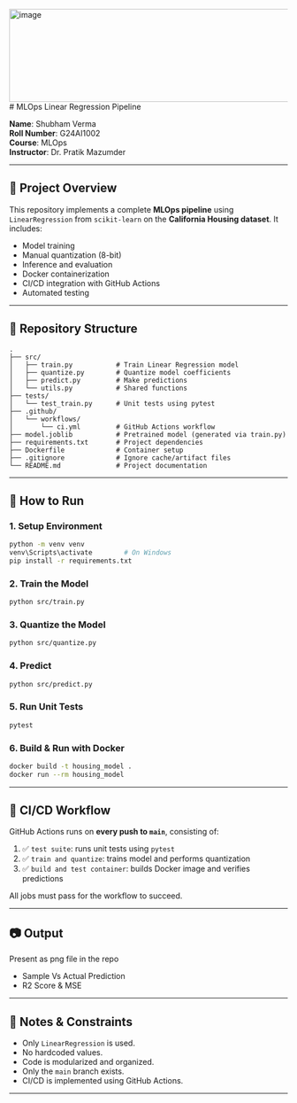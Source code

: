 <img width="1091" height="168" alt="image" src="https://github.com/user-attachments/assets/58f6abc1-8b5f-4e70-833b-3d558098395b" /># MLOps Linear Regression Pipeline

**Name**: Shubham Verma  
**Roll Number**: G24AI1002  
**Course**: MLOps  
**Instructor**: Dr. Pratik Mazumder

---

## 📌 Project Overview

This repository implements a complete **MLOps pipeline** using `LinearRegression` from `scikit-learn` on the **California Housing dataset**. It includes:

- Model training
- Manual quantization (8-bit)
- Inference and evaluation
- Docker containerization
- CI/CD integration with GitHub Actions
- Automated testing

---

## 📂 Repository Structure

```
.
├── src/
│   ├── train.py           # Train Linear Regression model
│   ├── quantize.py        # Quantize model coefficients
│   ├── predict.py         # Make predictions
│   └── utils.py           # Shared functions
├── tests/
│   └── test_train.py      # Unit tests using pytest
├── .github/
│   └── workflows/
│       └── ci.yml         # GitHub Actions workflow
├── model.joblib           # Pretrained model (generated via train.py)
├── requirements.txt       # Project dependencies
├── Dockerfile             # Container setup
├── .gitignore             # Ignore cache/artifact files
└── README.md              # Project documentation
```

---

## 🚀 How to Run

### 1. Setup Environment
```bash
python -m venv venv
venv\Scripts\activate        # On Windows
pip install -r requirements.txt
```

### 2. Train the Model
```bash
python src/train.py
```

### 3. Quantize the Model
```bash
python src/quantize.py
```

### 4. Predict
```bash
python src/predict.py
```

### 5. Run Unit Tests
```bash
pytest
```

### 6. Build & Run with Docker
```bash
docker build -t housing_model .
docker run --rm housing_model
```

---

## 🧪 CI/CD Workflow

GitHub Actions runs on **every push to `main`**, consisting of:

1. ✅ `test suite`: runs unit tests using `pytest`
2. ✅ `train and quantize`: trains model and performs quantization
3. ✅ `build and test container`: builds Docker image and verifies predictions

All jobs must pass for the workflow to succeed.


---

## 📷 Output

Present as png file in the repo

* Sample Vs Actual Prediction
* R2 Score & MSE

---

## 🔐 Notes & Constraints

- Only `LinearRegression` is used.
- No hardcoded values.
- Code is modularized and organized.
- Only the `main` branch exists.
- CI/CD is implemented using GitHub Actions.

---
